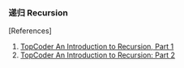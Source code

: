 ### 递归 Recursion


[References]

1. [TopCoder An Introduction to Recursion, Part 1](https://www.topcoder.com/community/data-science/data-science-tutorials/an-introduction-to-recursion-part-1/)
2. [TopCoder An Introduction to Recursion: Part 2](https://www.topcoder.com/community/data-science/data-science-tutorials/an-introduction-to-recursion-part-2/)